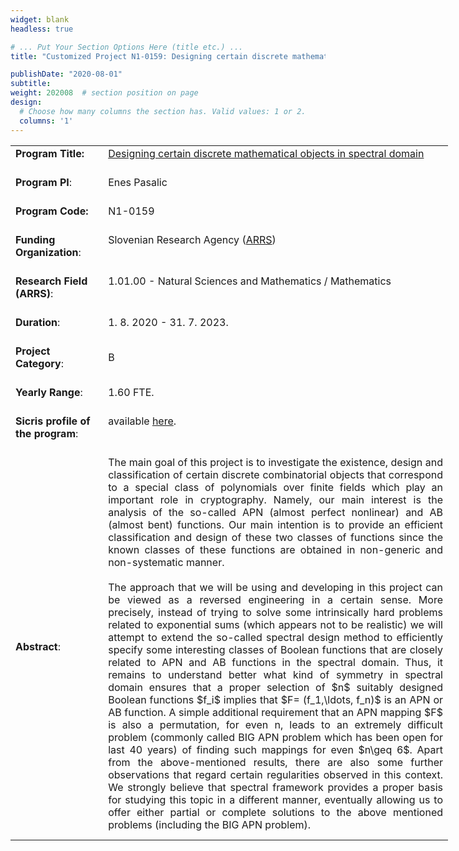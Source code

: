 ```yaml
---
widget: blank
headless: true

# ... Put Your Section Options Here (title etc.) ...
title: "Customized Project N1-0159: Designing certain discrete mathematical objects in spectral domain"

publishDate: "2020-08-01"
subtitle: 
weight: 202008  # section position on page
design:
  # Choose how many columns the section has. Valid values: 1 or 2.
  columns: '1'
---
```

<table 5px="" padding:="" style="width:700px; border:undefined">
	<tbody>
		<tr>
			<td 5px="" padding:="" style="width:134px"><strong>Program Title:</strong><br />
			&nbsp;</td>
			<td style="width:564px"><a href="https://p1-0404.iam.upr.si/en/research-projects/n1-0159">Designing certain discrete mathematical objects in spectral domain</a><br />
			&nbsp;</td>
		</tr>
		<tr>
			<td style="width:134px"><strong>Program PI</strong>:<br />
			&nbsp;</td>
			<td style="width:564px">Enes Pasalic<br />
			&nbsp;</td>
		</tr>
		<tr>
			<td style="width:134px"><strong>Program Code:</strong><br />
			&nbsp;</td>
			<td style="width:564px">N1-0159<br />
			&nbsp;</td>
		</tr>
		<tr>
			<td style="width:134px"><strong>Funding Organization</strong>:<br />
			&nbsp;</td>
			<td style="width:564px">Slovenian Research Agency (<a href="http://www.arrs.gov.si/sl/" target="_blank">ARRS</a>)<br />
			<br />
			&nbsp;</td>
		</tr>
		<tr>
			<td style="width:134px"><strong>Research Field (ARRS)</strong>:<br />
			&nbsp;</td>
			<td style="width:564px">1.01.00 - Natural Sciences and Mathematics / Mathematics<br />
			<br />
			&nbsp;</td>
		</tr>
		<tr>
			<td style="width:134px"><strong>Duration</strong>:<br />
			&nbsp;</td>
			<td style="width:564px">1. 8. 2020 - 31. 7. 2023.<br />
			&nbsp;</td>
		</tr>
		<tr>
			<td style="width:134px"><strong>Project Category</strong>:<br />
			&nbsp;</td>
			<td style="width:564px">B<br />
			&nbsp;</td>
		</tr>
		<tr>
			<td style="width:134px"><strong>Yearly Range</strong>:<br />
			&nbsp;</td>
			<td style="width:564px">1.60 FTE.<br />
			&nbsp;</td>
		</tr>
		<tr>
			<td style="width:134px"><strong>Sicris profile of the program</strong>:<br />
			&nbsp;</td>
			<td style="width:564px">available <a href="shorturl.at/jBST5">here</a>.<br />
			<br />
			&nbsp;</td>
		</tr>
		<tr>
			<td style="width:134px">
			<p><strong>Abstract</strong>:</p>
			</td>
			<td style="width:564px">
			<p class="MsoBodyText" style="margin:0px 0px 10px; text-align:justify"><span style="box-sizing:border-box"><span style="box-sizing:border-box"><span style="break-after:avoid">The main goal of this project is to investigate the existence, design and classification of certain discrete combinatorial objects that correspond to a special class of polynomials over finite fields which play an important role in cryptography. Namely, our main interest is the analysis of the so-called APN (almost perfect nonlinear) and AB (almost bent) functions. Our main intention is to provide an efficient classification and design of these two classes of functions since the known classes of these functions are obtained in non-generic and non-systematic manner.<br />
			<br />
			The approach that we will be using and developing in this project can be viewed as a reversed engineering in a certain sense. More precisely, instead of trying to solve some intrinsically hard problems related to exponential sums (which appears not to be realistic) we will attempt to extend the so-called spectral design method to efficiently specify some interesting classes of Boolean functions that are closely related to APN and AB functions in the spectral domain. Thus, it remains to understand better what kind of symmetry in spectral domain ensures that a proper selection of $n$ suitably designed Boolean functions $f_i$ implies that $F= (f_1,\ldots, f_n)$ is an APN or AB function. A simple additional requirement that an APN mapping $F$ is also a permutation, for even n, leads to an extremely difficult problem (commonly called BIG APN problem which has been open for last 40 years) of finding such mappings for even $n\geq 6$. Apart from the above-mentioned results, there are also some further observations that regard certain regularities observed in this context. We strongly believe that spectral framework provides a proper basis for studying this topic in a different manner, eventually allowing us to offer either partial or complete solutions to the above mentioned problems</span></span> (including the BIG APN problem).</span></p>
			</td>
		</tr>
	</tbody>
</table>
